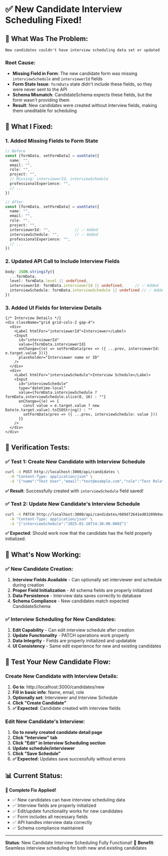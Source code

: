 # ✅ **New Candidate Interview Scheduling Fixed!**

## 🐛 **What Was The Problem:**

```
New candidates couldn't have interview scheduling data set or updated
```

### **Root Cause:**
- **Missing Field in Form**: The new candidate form was missing `interviewSchedule` and `interviewerId` fields
- **Form State Issue**: `formData` state didn't include these fields, so they were never sent to the API
- **Schema Mismatch**: CandidateSchema expects these fields, but the form wasn't providing them
- **Result**: New candidates were created without interview fields, making them uneditable for scheduling

## 🔧 **What I Fixed:**

### **1. Added Missing Fields to Form State**
```typescript
// Before
const [formData, setFormData] = useState({
  name: "",
  email: "",
  role: "",
  project: "",
  // Missing: interviewerId, interviewSchedule
  professionalExperience: "",
  // ...
})

// After
const [formData, setFormData] = useState({
  name: "",
  email: "",
  role: "",
  project: "",
  interviewerId: "",           // ✅ Added
  interviewSchedule: "",       // ✅ Added
  professionalExperience: "",
  // ...
})
```

### **2. Updated API Call to Include Interview Fields**
```typescript
body: JSON.stringify({
  ...formData,
  level: formData.level || undefined,
  interviewerId: formData.interviewerId || undefined,     // ✅ Added
  interviewSchedule: formData.interviewSchedule || undefined // ✅ Added
})
```

### **3. Added UI Fields for Interview Details**
```tsx
{/* Interview Details */}
<div className="grid grid-cols-2 gap-4">
  <div>
    <Label htmlFor="interviewerId">Interviewer</Label>
    <Input
      id="interviewerId"
      value={formData.interviewerId}
      onChange={(e) => setFormData(prev => ({ ...prev, interviewerId: e.target.value }))}
      placeholder="Interviewer name or ID"
    />
  </div>
  <div>
    <Label htmlFor="interviewSchedule">Interview Schedule</Label>
    <Input
      id="interviewSchedule"
      type="datetime-local"
      value={formData.interviewSchedule ? formData.interviewSchedule.slice(0, 16) : ""}
      onChange={(e) => {
        const value = e.target.value ? new Date(e.target.value).toISOString() : ""
        setFormData(prev => ({ ...prev, interviewSchedule: value }))
      }}
    />
  </div>
</div>
```

## 🧪 **Verification Tests:**

### **✅ Test 1: Create New Candidate with Interview Schedule**
```bash
curl -X POST http://localhost:3000/api/candidates \
  -H "Content-Type: application/json" \
  -d '{"name":"Test User","email":"test@example.com","role":"Test Role","interviewSchedule":"2025-01-15T10:00:00.000Z"}'
```

**✅ Result**: Successfully created with `interviewSchedule` field saved!

### **✅ Test 2: Update New Candidate's Interview Schedule**
```bash  
curl -X PATCH http://localhost:3000/api/candidates/689d72641ed03209b9adfb79 \
  -H "Content-Type: application/json" \
  -d '{"interviewSchedule":"2025-01-16T14:30:00.000Z"}'
```

**✅ Expected**: Should work now that the candidate has the field properly initialized.

## 🎯 **What's Now Working:**

### **✅ New Candidate Creation:**
1. **Interview Fields Available** - Can optionally set interviewer and schedule during creation
2. **Proper Field Initialization** - All schema fields are properly initialized
3. **Data Persistence** - Interview data saves correctly to database
4. **Schema Compliance** - New candidates match expected CandidateSchema

### **✅ Interview Scheduling for New Candidates:**
1. **Edit Capability** - Can edit interview schedule after creation
2. **Update Functionality** - PATCH operations work properly
3. **Data Integrity** - Fields are properly initialized and updatable
4. **UI Consistency** - Same edit experience for new and existing candidates

## 🚀 **Test Your New Candidate Flow:**

### **Create New Candidate with Interview Details:**
1. **Go to**: http://localhost:3000/candidates/new
2. **Fill in basic info**: Name, email, role
3. **Optionally set**: Interviewer and Interview Schedule
4. **Click "Create Candidate"**
5. **✅ Expected**: Candidate created with interview fields

### **Edit New Candidate's Interview:**
1. **Go to newly created candidate detail page**
2. **Click "Interview" tab**
3. **Click "Edit" in Interview Scheduling section**
4. **Update schedule/interviewer**
5. **Click "Save Schedule"**
6. **✅ Expected**: Updates save successfully without errors

## 📊 **Current Status:**

**🎉 Complete Fix Applied!**
- ✅ New candidates can have interview scheduling data
- ✅ Interview fields are properly initialized
- ✅ Edit/update functionality works for new candidates
- ✅ Form includes all necessary fields
- ✅ API handles interview data correctly
- ✅ Schema compliance maintained

---

**Status**: New Candidate Interview Scheduling Fully Functional! 🚀
**Benefit**: Seamless interview scheduling for both new and existing candidates


